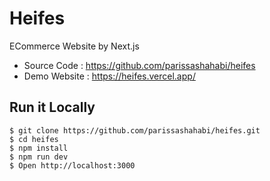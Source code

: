 # Heifes
ECommerce Website by Next.js
- Source Code : https://github.com/parissashahabi/heifes
- Demo Website : https://heifes.vercel.app/

## Run it Locally
```
$ git clone https://github.com/parissashahabi/heifes.git
$ cd heifes
$ npm install
$ npm run dev
$ Open http://localhost:3000
```

